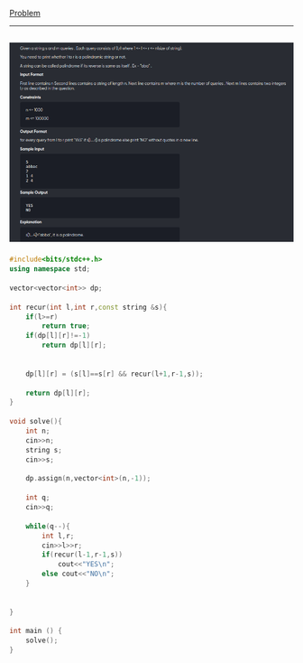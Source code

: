 [Problem](https://online.codingblocks.com/app/player/239940/content/227445/6264/code-challenge)

---
![alt image](img/1.png)
---

```cpp
#include<bits/stdc++.h>
using namespace std;

vector<vector<int>> dp;

int recur(int l,int r,const string &s){
	if(l>=r)
		return true;
	if(dp[l][r]!=-1)
		return dp[l][r];
	

	dp[l][r] = (s[l]==s[r] && recur(l+1,r-1,s));

	return dp[l][r];
}

void solve(){
	int n;
	cin>>n;
	string s;
	cin>>s;

	dp.assign(n,vector<int>(n,-1));

	int q;
	cin>>q;

	while(q--){
		int l,r;
		cin>>l>>r;
		if(recur(l-1,r-1,s))
			cout<<"YES\n";
		else cout<<"NO\n";
	}


}

int main () {
	solve();
}
```